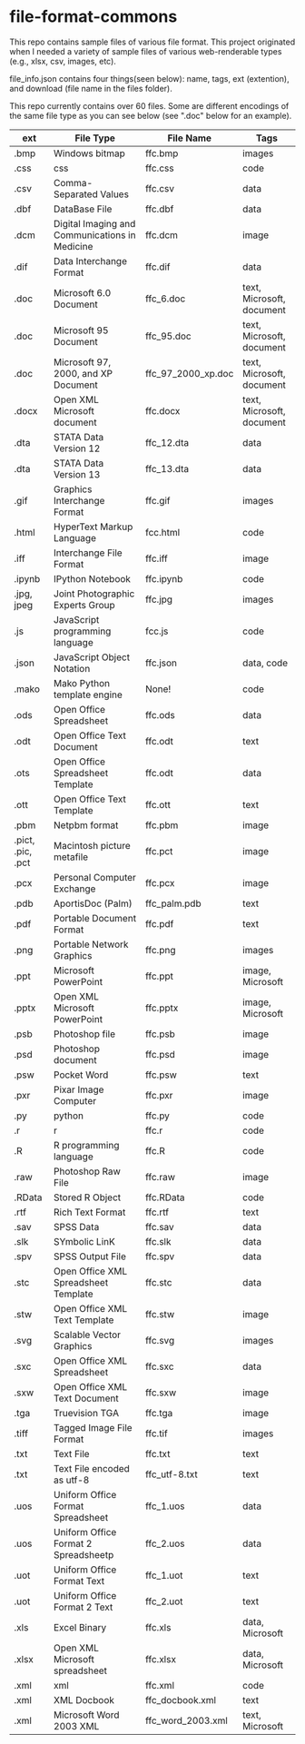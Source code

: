 # file-format-commons
This repo contains sample files of various file format. This project originated when I needed a variety of sample files of various web-renderable types (e.g., xlsx, csv, images, etc).

file_info.json contains four things(seen below): 
    name, tags, ext (extention), and download (file name in the files folder).

This repo currently contains over 60 files. Some are different encodings of the same file type as you can see below (see ".doc" below for an example).

| ext  | File Type              | File Name            |  Tags        |
|------|--------------------------|-------------------|-------------|
| .bmp | Windows bitmap | ffc.bmp | images |
| .css | css | ffc.css | code |
| .csv | Comma-Separated Values | ffc.csv | data |
| .dbf | DataBase File | ffc.dbf | data |
| .dcm | Digital Imaging and Communications in Medicine | ffc.dcm | image |
| .dif | Data Interchange Format | ffc.dif | data |
| .doc | Microsoft 6.0 Document | ffc_6.doc | text, Microsoft, document |
| .doc | Microsoft 95 Document | ffc_95.doc | text, Microsoft, document |
| .doc | Microsoft 97, 2000, and XP Document | ffc_97_2000_xp.doc | text, Microsoft, document |
| .docx | Open XML Microsoft document | ffc.docx | text, Microsoft, document |
| .dta | STATA Data Version 12 | ffc_12.dta | data |
| .dta | STATA Data Version 13 | ffc_13.dta | data |
| .gif | Graphics Interchange Format | ffc.gif | images |
| .html | HyperText Markup Language | fcc.html | code |
| .iff | Interchange File Format | ffc.iff | image |
| .ipynb | IPython Notebook | ffc.ipynb | code |
| .jpg, jpeg | Joint Photographic Experts Group | ffc.jpg | images |
| .js | JavaScript programming language | fcc.js | code |
| .json | JavaScript Object Notation | ffc.json | data, code |
| .mako | Mako Python template engine | None! | code |
| .ods | Open Office Spreadsheet | ffc.ods | data |
| .odt | Open Office Text Document | ffc.odt | text |
| .ots | Open Office Spreadsheet Template | ffc.odt | data |
| .ott | Open Office Text Template | ffc.ott | text |
| .pbm | Netpbm format | ffc.pbm | image |
| .pict, .pic, .pct | Macintosh picture metafile | ffc.pct | image |
| .pcx | Personal Computer Exchange | ffc.pcx | image |
| .pdb | AportisDoc (Palm) | ffc_palm.pdb | text |
| .pdf | Portable Document Format | ffc.pdf | text |
| .png | Portable Network Graphics | ffc.png | images |
| .ppt | Microsoft PowerPoint | ffc.ppt | image, Microsoft |
| .pptx | Open XML Microsoft PowerPoint | ffc.pptx | image, Microsoft |
| .psb | Photoshop file | ffc.psb | image |
| .psd | Photoshop document | ffc.psd | image |
| .psw | Pocket Word | ffc.psw | text |
| .pxr | Pixar Image Computer | ffc.pxr | image |
| .py | python | ffc.py | code |
| .r | r | ffc.r | code |
| .R | R programming language | ffc.R | code |
| .raw | Photoshop Raw File | ffc.raw | image |
| .RData | Stored R Object | ffc.RData | code |
| .rtf | Rich Text Format | ffc.rtf | text |
| .sav | SPSS Data | ffc.sav | data |
| .slk | SYmbolic LinK | ffc.slk | data |
| .spv | SPSS Output File | ffc.spv | data |
| .stc | Open Office XML Spreadsheet Template | ffc.stc | data |
| .stw | Open Office XML Text Template | ffc.stw | image |
| .svg | Scalable Vector Graphics | ffc.svg | images |
| .sxc | Open Office XML Spreadsheet | ffc.sxc | data |
| .sxw | Open Office XML Text Document | ffc.sxw | image |
| .tga | Truevision TGA | ffc.tga | image |
| .tiff | Tagged Image File Format | ffc.tif | images |
| .txt | Text File | ffc.txt | text |
| .txt | Text File encoded as utf-8 | ffc_utf-8.txt | text |
| .uos | Uniform Office Format Spreadsheet | ffc_1.uos | data |
| .uos | Uniform Office Format 2 Spreadsheetp | ffc_2.uos | data |
| .uot | Uniform Office Format Text | ffc_1.uot | text |
| .uot | Uniform Office Format 2 Text | ffc_2.uot | text |
| .xls | Excel Binary | ffc.xls | data, Microsoft |
| .xlsx | Open XML Microsoft spreadsheet | ffc.xlsx | data, Microsoft |
| .xml | xml | ffc.xml | code |
| .xml | XML Docbook | ffc_docbook.xml | text |
| .xml | Microsoft Word 2003 XML | ffc_word_2003.xml | text, Microsoft |
